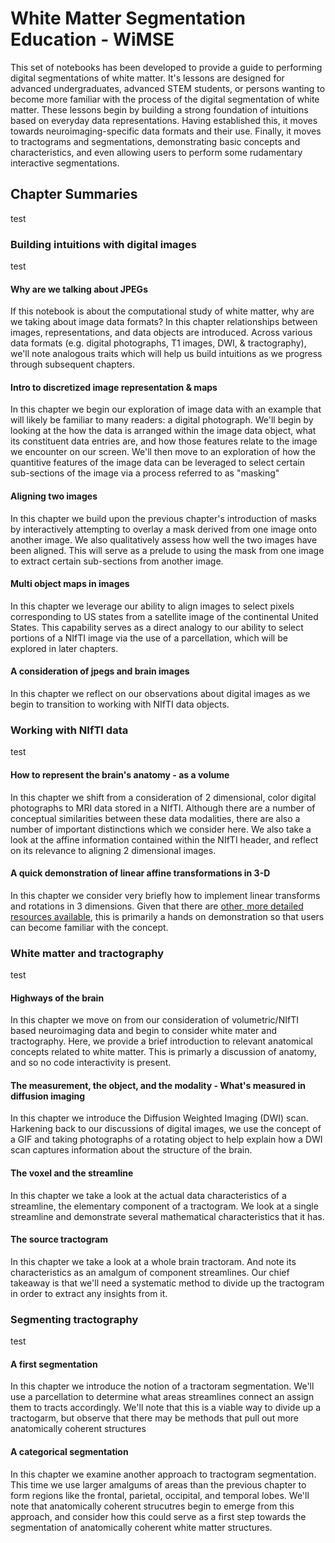 # White Matter Segmentation Education - WiMSE

This set of notebooks has been developed to provide a guide to performing digital segmentations of white matter.  It's lessons are designed for advanced undergraduates, advanced STEM students, or persons wanting to become more familiar with the process of the digital segmentation of white matter.  These lessons begin by building a strong foundation of intuitions based on everyday data representations.  Having established this, it moves towards neuroimaging-specific data formats and their use.  Finally, it moves to tractograms and segmentations, demonstrating basic concepts and characteristics, and even allowing users to perform some rudamentary interactive segmentations. 

## Chapter Summaries 

test
 
### Building intuitions with digital images

test

#### Why are we talking about JPEGs

If this notebook is about the computational study of white matter, why are we taking about image data formats? In this chapter relationships between images, representations, and data objects are introduced. Across various data formats (e.g. digital photographs, T1 images, DWI, & tractography), we'll note analogous traits which will help us build intuitions as we progress through subsequent chapters.

#### Intro to discretized image representation & maps

In this chapter we begin our exploration of image data with an example that will likely be familiar to many readers: a digital photograph. We'll begin by looking at the how the data is arranged within the image data object, what its constituent data entries are, and how those features relate to the image we encounter on our screen.  We'll then move to an exploration of how the quantitive features of the image data can be leveraged to select certain sub-sections of the image via a process referred to as "masking"

#### Aligning two images

In this chapter we build upon the previous chapter's introduction of masks by interactively attempting to overlay a mask derived from one image onto another image.  We also qualitatively assess how well the two images have been aligned. This will serve as a prelude to using the mask from one image to extract certain sub-sections from another image.

#### Multi object maps in images

In this chapter we leverage our ability to align images to select pixels corresponding to US states from a satellite image of the continental United States.  This capability serves as a direct analogy to our ability to select portions of a NIfTI image via the use of a parcellation, which will be explored in later chapters.

#### A consideration of jpegs and brain images

In this chapter we reflect on our observations about digital images as we begin to transition to working with NIfTI data objects.

### Working with NIfTI data

test

#### How to represent the brain's anatomy - as a volume

In this chapter we shift from a consideration of 2 dimensional, color digital photographs to MRI data stored in a NIfTI.  Although there are a number of conceptual similarities between these data modalities, there are also a number of important distinctions which we consider here.  We also take a look at the affine information contained within the NIfTI header, and reflect on its relevance to aligning 2 dimensional images.

#### A quick demonstration of linear affine transformations in 3-D

In this chapter we consider very briefly how to implement linear transforms and rotations in 3 dimensions.  Given that there are [other, more detailed resources available](https://nipy.org/nibabel/coordinate_systems.html), this is primarily a hands on demonstration so that users can become familiar with the concept.

### White matter and tractography

test

#### Highways of the brain

In this chapter we move on from our consideration of volumetric/NIfTI based neuroimaging data and begin to consider white mater and tractography.  Here, we provide a brief introduction to relevant anatomical concepts related to white matter.  This is primarly a discussion of anatomy, and so no code interactivity is present.

#### The measurement, the object, and the modality - What's measured in diffusion imaging

In this chapter we introduce the Diffusion Weighted Imaging (DWI) scan.  Harkening back to our discussions of digital images, we use the concept of a GIF and taking photographs of a rotating object to help explain how a DWI scan captures information about the structure of the brain.

#### The voxel and the streamline

In this chapter we take a look at the actual data characteristics of a streamline, the elementary component of a tractogram.  We look at a single streamline and demonstrate several mathematical characteristics that it has.  

#### The source tractogram

In this chapter we take a look at a whole brain tractoram.  And note its characteristics as an amalgum of component streamlines.  Our chief takeaway is that we'll need a systematic method to divide up the tractogram in order to extract any insights from it.

### Segmenting tractography

test

#### A first segmentation

In this chapter we introduce the notion of a tractoram segmentation.  We'll use a parcellation to determine what areas streamlines connect an assign them to tracts accordingly. We'll note that this is a viable way to divide up a tractogarm, but observe that there may be methods that pull out more anatomically coherent structures

#### A categorical segmentation

In this chapter we examine another approach to tractogram segmentation.  This time we use larger amalgums of areas than the previous chapter to form regions like the frontal, parietal, occipital, and temporal lobes.  We'll note that anatomically coherent strucutres begin to emerge from this approach, and consider how this could serve as a first step towards the segmentation of anatomically coherent white matter structures.
